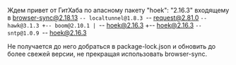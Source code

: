 Ждем привет от ГитХаба по апасному пакету "hoek": "2.16.3" входящему в
browser-sync@2.18.13
`-- localtunnel@1.8.3
   `-- request@2.81.0
     `-- hawk@3.1.3
       +-- boom@2.10.1
       | `-- hoek@2.16.3
       +-- hoek@2.16.3
       `-- sntp@1.0.9
         `-- hoek@2.16.3

Не получается до него добраться в package-lock.json и обновить до более свежей версии, не прекращая использовать browser-sync.
